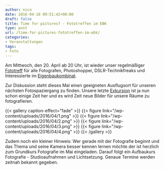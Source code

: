 ```yaml
---
author: nico
date: 2016-04-18 09:51:42+00:00
draft: false
title: Time for pictures? - Fototreffen im EBK
type: post
url: /time-for-pictures-fototreffen-im-ebk/
categories:
- Veranstaltungen
tags:
- Foto
---
```


Am Mittwoch, den 20. April ab 20 Uhr, ist wieder unser regelmäßiger [Fototreff](/foto-treffen/) für alle Fotografen, Photoshopper, DSLR-Technikfreaks und Interessierte im [Eigenbaukombinat](/anfahrt/).

Zur Diskussion steht dieses Mal einen geeigneten Ausflugsort für unseren nächsten Fotospaziergang zu finden. Unsere letzte [Exkursion](/nachlese-fotografischer-spaziergang-1/) ist ja nun schon einige Zeit her und es wird Zeit neue Bilder für unsere Räume zu fotografieren.<!-- more -->


{{< gallery caption-effect="fade" >}}
  {{< figure link="/wp-content/uploads/2016/04/1.png" >}}
{{< figure link="/wp-content/uploads/2016/04/2.png" >}}
{{< figure link="/wp-content/uploads/2016/04/3.png" >}}
{{< figure link="/wp-content/uploads/2016/04/4.png" >}}
{{< /gallery >}}

Zudem noch ein kleiner Hinweis: Wer gerade mit der Fotografie beginnt und das Thema und seine Kamera besser kennen lernen möchte der ist herzlich zum Grundkurs Fotografie im Mai eingeladen. Darauf folgt ein Aufbaukurs Fotografie - Studioaufnahmen und Lichtsetzung. Genaue Termine werden zeitnah bekannt gegeben.
